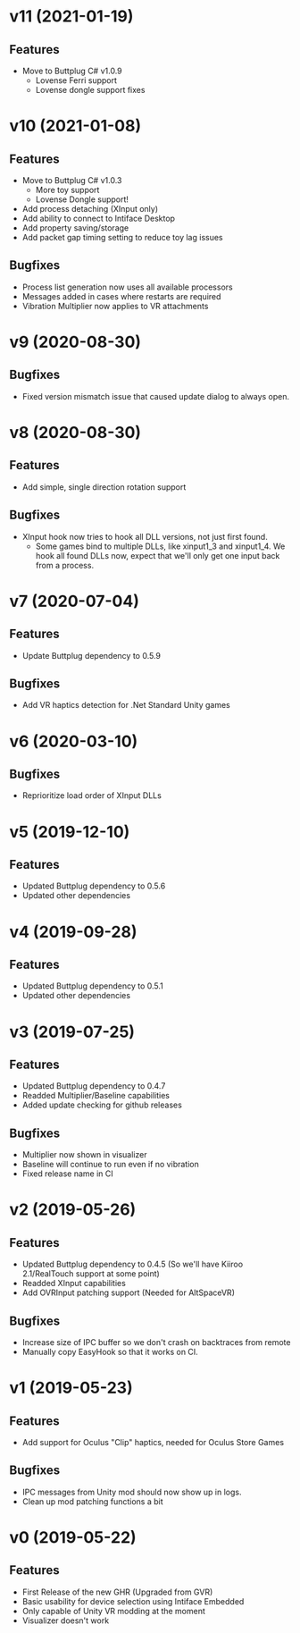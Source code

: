 # v11 (2021-01-19)

## Features

- Move to Buttplug C# v1.0.9
  - Lovense Ferri support
  - Lovense dongle support fixes

# v10 (2021-01-08)

## Features

- Move to Buttplug C# v1.0.3
  - More toy support
  - Lovense Dongle support!
- Add process detaching (XInput only)
- Add ability to connect to Intiface Desktop
- Add property saving/storage
- Add packet gap timing setting to reduce toy lag issues

## Bugfixes

- Process list generation now uses all available processors
- Messages added in cases where restarts are required
- Vibration Multiplier now applies to VR attachments

# v9 (2020-08-30)

## Bugfixes

- Fixed version mismatch issue that caused update dialog to always
  open.

# v8 (2020-08-30)

## Features

- Add simple, single direction rotation support

## Bugfixes

- XInput hook now tries to hook all DLL versions, not just first
  found.
  - Some games bind to multiple DLLs, like xinput1_3 and xinput1_4. We
    hook all found DLLs now, expect that we'll only get one input back
    from a process.

# v7 (2020-07-04)

## Features

- Update Buttplug dependency to 0.5.9

## Bugfixes

- Add VR haptics detection for .Net Standard Unity games

# v6 (2020-03-10)

## Bugfixes

- Reprioritize load order of XInput DLLs

# v5 (2019-12-10)

## Features

- Updated Buttplug dependency to 0.5.6
- Updated other dependencies

# v4 (2019-09-28)

## Features

- Updated Buttplug dependency to 0.5.1
- Updated other dependencies

# v3 (2019-07-25)

## Features

- Updated Buttplug dependency to 0.4.7
- Readded Multiplier/Baseline capabilities
- Added update checking for github releases

## Bugfixes

- Multiplier now shown in visualizer
- Baseline will continue to run even if no vibration
- Fixed release name in CI

# v2 (2019-05-26)

## Features

- Updated Buttplug dependency to 0.4.5 (So we'll have Kiiroo
  2.1/RealTouch support at some point)
- Readded XInput capabilities
- Add OVRInput patching support (Needed for AltSpaceVR)

## Bugfixes

- Increase size of IPC buffer so we don't crash on backtraces from
  remote
- Manually copy EasyHook so that it works on CI.

# v1 (2019-05-23)

## Features

- Add support for Oculus "Clip" haptics, needed for Oculus Store Games

## Bugfixes

- IPC messages from Unity mod should now show up in logs.
- Clean up mod patching functions a bit

# v0 (2019-05-22)

## Features

- First Release of the new GHR (Upgraded from GVR)
- Basic usability for device selection using Intiface Embedded
- Only capable of Unity VR modding at the moment
- Visualizer doesn't work
